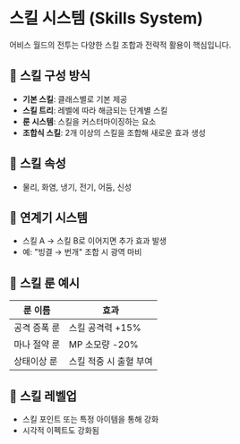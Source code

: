 # 스킬 시스템 (Skills System)

어비스 월드의 전투는 다양한 스킬 조합과 전략적 활용이 핵심입니다.

## 🔧 스킬 구성 방식
- **기본 스킬**: 클래스별로 기본 제공
- **스킬 트리**: 레벨에 따라 해금되는 단계별 스킬
- **룬 시스템**: 스킬을 커스터마이징하는 요소
- **조합식 스킬**: 2개 이상의 스킬을 조합해 새로운 효과 생성

## 🎯 스킬 속성
- 물리, 화염, 냉기, 전기, 어둠, 신성

## 🔄 연계기 시스템
- 스킬 A → 스킬 B로 이어지면 추가 효과 발생
- 예: "빙결 → 번개" 조합 시 광역 마비

## 🔮 스킬 룬 예시
| 룬 이름 | 효과 |
|--------|------|
| 공격 증폭 룬 | 스킬 공격력 +15% |
| 마나 절약 룬 | MP 소모량 -20% |
| 상태이상 룬 | 스킬 적중 시 출혈 부여 |

## 📘 스킬 레벨업
- 스킬 포인트 또는 특정 아이템을 통해 강화
- 시각적 이펙트도 강화됨
